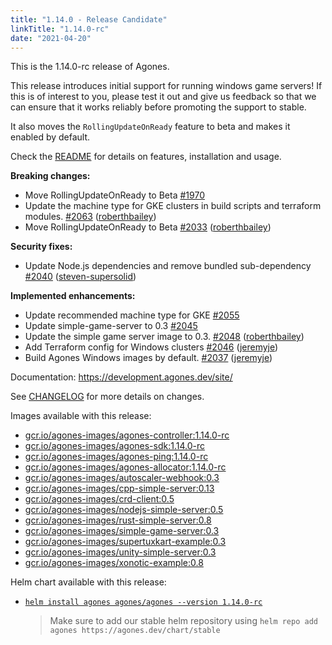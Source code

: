 ```yaml
---
title: "1.14.0 - Release Candidate"
linkTitle: "1.14.0-rc"
date: "2021-04-20"
---
```


This is the 1.14.0-rc release of Agones.

This release introduces initial support for running windows game servers! If this is of interest to you, please test it out and give us feedback so that we can ensure that it works reliably before promoting the support to stable.

It also moves the `RollingUpdateOnReady` feature to beta and makes it enabled by default.

Check the <a
href="https://github.com/googleforgames/agones/tree/release-1.14.0-rc">README</a> for details on features, installation and usage.

**Breaking changes:**

- Move RollingUpdateOnReady to Beta [\#1970](https://github.com/googleforgames/agones/issues/1970)
- Update the machine type for GKE clusters in build scripts and terraform modules. [\#2063](https://github.com/googleforgames/agones/pull/2063) ([roberthbailey](https://github.com/roberthbailey))
- Move RollingUpdateOnReady to Beta [\#2033](https://github.com/googleforgames/agones/pull/2033) ([roberthbailey](https://github.com/roberthbailey))

**Security fixes:**

- Update Node.js dependencies and remove bundled sub-dependency [\#2040](https://github.com/googleforgames/agones/pull/2040) ([steven-supersolid](https://github.com/steven-supersolid))

**Implemented enhancements:**

- Update recommended machine type for GKE [\#2055](https://github.com/googleforgames/agones/issues/2055)
- Update simple-game-server to 0.3 [\#2045](https://github.com/googleforgames/agones/issues/2045)
- Update the simple game server image to 0.3. [\#2048](https://github.com/googleforgames/agones/pull/2048) ([roberthbailey](https://github.com/roberthbailey))
- Add Terraform config for Windows clusters [\#2046](https://github.com/googleforgames/agones/pull/2046) ([jeremyje](https://github.com/jeremyje))
- Build Agones Windows images by default. [\#2037](https://github.com/googleforgames/agones/pull/2037) ([jeremyje](https://github.com/jeremyje))

Documentation: https://development.agones.dev/site/

See <a
href="https://github.com/googleforgames/agones/blob/release-1.14.0-rc/CHANGELOG.md">CHANGELOG</a> for more details on changes.

Images available with this release:

- [gcr.io/agones-images/agones-controller:1.14.0-rc](https://gcr.io/agones-images/agones-controller:1.14.0-rc)
- [gcr.io/agones-images/agones-sdk:1.14.0-rc](https://gcr.io/agones-images/agones-sdk:1.14.0-rc)
- [gcr.io/agones-images/agones-ping:1.14.0-rc](https://gcr.io/agones-images/agones-ping:1.14.0-rc)
- [gcr.io/agones-images/agones-allocator:1.14.0-rc](https://gcr.io/agones-images/agones-allocator:1.14.0-rc)
- [gcr.io/agones-images/autoscaler-webhook:0.3](https://gcr.io/agones-images/autoscaler-webhook:0.3)
- [gcr.io/agones-images/cpp-simple-server:0.13](https://gcr.io/agones-images/cpp-simple-server:0.13)
- [gcr.io/agones-images/crd-client:0.5](https://gcr.io/agones-images/crd-client:0.5)
- [gcr.io/agones-images/nodejs-simple-server:0.5](https://gcr.io/agones-images/nodejs-simple-server:0.5)
- [gcr.io/agones-images/rust-simple-server:0.8](https://gcr.io/agones-images/rust-simple-server:0.8)
- [gcr.io/agones-images/simple-game-server:0.3](https://gcr.io/agones-images/simple-game-server:0.3)
- [gcr.io/agones-images/supertuxkart-example:0.3](https://gcr.io/agones-images/supertuxkart-example:0.3)
- [gcr.io/agones-images/unity-simple-server:0.3](https://gcr.io/agones-images/unity-simple-server:0.3)
- [gcr.io/agones-images/xonotic-example:0.8](https://gcr.io/agones-images/xonotic-example:0.8)

Helm chart available with this release:

- <a href="https://agones.dev/chart/stable/agones-1.14.0-rc.tgz">
    <code>helm install agones agones/agones --version 1.14.0-rc</code></a>

    > Make sure to add our stable helm repository using `helm repo add agones
    > https://agones.dev/chart/stable`
